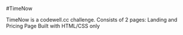 #TimeNow 

TimeNow is a codewell.cc challenge. 
Consists of 2 pages: Landing and Pricing Page
Built with HTML/CSS only
